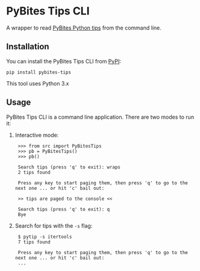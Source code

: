 # PyBites Tips CLI

A wrapper to read [PyBites Python tips](https://codechalleng.es/tips) from the command line.

## Installation

You can install the PyBites Tips CLI from [PyPI](https://pypi.org/project/pybites-tips/):

    pip install pybites-tips

This tool uses Python 3.x

## Usage

PyBites Tips CLI is a command line application. There are two modes to run it:

1. Interactive mode:

		>>> from src import PyBitesTips
		>>> pb = PyBitesTips()
		>>> pb()

		Search tips (press 'q' to exit): wraps
		2 tips found

		Press any key to start paging them, then press 'q' to go to the next one ... or hit 'c' bail out:

		>> tips are paged to the console <<

		Search tips (press 'q' to exit): q
		Bye

2. Search for tips with the `-s` flag:

		$ pytip -s itertools
		7 tips found

		Press any key to start paging them, then press 'q' to go to the next one ... or hit 'c' bail out:
		...
